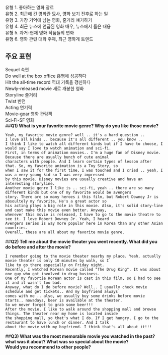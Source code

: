 유형 1. 좋아하는 영화 장르  
유형 2. 최근에 간 영화관 묘사, 영화 보기 전후로 하는 일  
유형 3. 가장 기억에 남는 영화, 줄거리 얘기하기  
유형 4. 최근 뉴스에 언급된 영화 배우, 뉴스에서 들은 내용  
유형 5. 과거-현재 영화 작품들의 변화  
유형 6. 영화 관련 대화 주제, 최근 영화계 트렌드 
## 주요 표현
Sequel 속편  
Do well at the box office 흥행에 성공하다  
Hit the all-time record 역대 기록을 갱신하다  
Newly-released movie 새로 개봉한 영화  
Storyline 줄거리  
Twist 반전  
Acting 연기력  
Movie-goar 영화 관람객  
Sci-Fi-SF 영화  
##__Q1) What is your favorite movie genre? Why do you like those movie?__  
```
Yeah, my favorite movie genre? well .. it's a hard question ..
I love all kinds .. because it's all different .. you know ..
I think I like to watch all different kinds but if I have to choose, I would say I love to watch animation and sci-fi.  
First, in terms of animation movies.. I'm a huge fan of Disney movie. Because there are usually bunch of cute animal  
characters with people. And I learn certain types of lesson after that. So, my favorite animation is a Toy Story, so  
when I saw it for the first time, I was touched and I cried .. yeah, I was a very young kid so I was very impressed  
by this movie. Disney movies are usually creative and have an interesting storyline.  
Another movie genre I like is .. sci-fi, yeah .. there are so many different kinds but one of my favorite would be avengers  
story. There are so many heroes i this film, but Robert Downey Jr is absoultely my favorite, He's a great actor so  
his acting plays a big role in this movie. Also, it's solid story-line and cast make this movie even better. Anyway,  
whenever this movie is released, I have to go to the movie theatre to see it. I love Robert Downey Jr. Yeah, I heard  
Avengers series is way more popular here in Korea than any other Asian countries.  
Overall, these are all about my favorite movie genre.  
```
##__Q2) Tell me about the movie theater you went recently. What did you do before and after the movie?__
```
I remember going to the movie theater nearby my place. Yeah, actually movie theater is only 10 minutes by walk, so I  
like to go there especially on Friday night.  
Recently, I watched Korean movie called "The Drug King". It was about one guy who got involved in drug business.  
One of my favortie Korean actor is cast in this film, so I had to see it and it wasn't too bad.  
Anyway, what do I do before movie? Well.. I usually check movie schedule and get tickets.. And my boyfriend always  
comes with me .. also, we usually buy some drinks before movie starts.. nowadays, beer is available at the theater.  
So we never forget to grab some beer!!!  
After the movie, I like to walk around the shopping mall and browse things. The theater near my home is located inside  
the shopping mall, so that's what I do. If I get hungry, I go to the restaurant to have lunch or dinner. And I talk  
about the movie with my boyfriend. I think that's all about it!!! 
``` 
##__Q3) What was the most memorable movie you watched in the past? what was it about? What was so special about the movie?  
Would you recommend to other people?__
```

```
